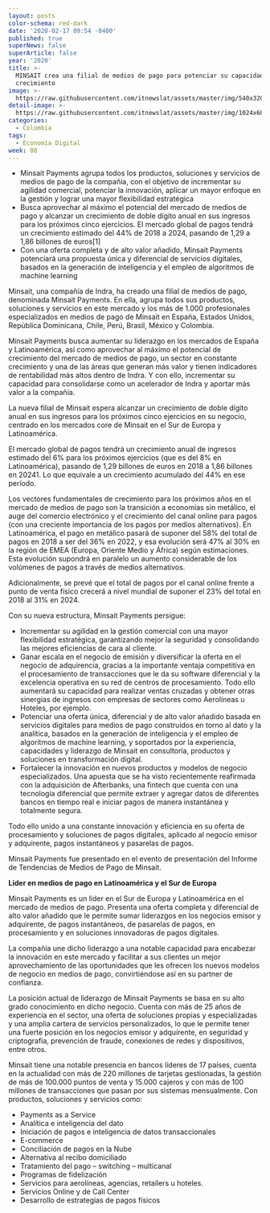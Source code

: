 ```yaml
---
layout: posts
color-schema: red-dark
date: '2020-02-17 09:54 -0400'
published: true
superNews: false
superArticle: false
year: '2020'
title: >-
  MINSAIT crea una filial de medios de pago para potenciar su capacidad de
  crecimiento
image: >-
  https://raw.githubusercontent.com/itnewslat/assets/master/img/540x320/Minsait-p.jpg
detail-image: >-
  https://raw.githubusercontent.com/itnewslat/assets/master/img/1024x680/Minsait-g.jpg
categories:
  - Colombia
tags:
  - Economía Digital
week: 08
---
```

- Minsait Payments agrupa todos los productos, soluciones y servicios de medios de pago de la compañía, con el objetivo de incrementar su agilidad comercial, potenciar la innovación, aplicar un mayor enfoque en la gestión y lograr una mayor flexibilidad estratégica
- Busca aprovechar al máximo el potencial del mercado de medios de pago y alcanzar un crecimiento de doble dígito anual en sus ingresos para los próximos cinco ejercicios. El mercado global de pagos tendrá un crecimiento estimado del 44% de 2018 a 2024, pasando de 1,29 a 1,86 billones de euros[1] 
- Con una oferta completa y de alto valor añadido, Minsait Payments potenciará una propuesta única y diferencial de servicios digitales, basados en la generación de inteligencia y el empleo de algoritmos de machine learning
 
Minsait, una compañía de Indra, ha creado una filial de medios de pago, denominada Minsait Payments. En ella, agrupa todos sus productos, soluciones y servicios en este mercado y los más de 1.000 profesionales especializados en medios de pago de Minsait en España, Estados Unidos, República Dominicana, Chile, Perú, Brasil, México y Colombia.
 
Minsait Payments busca aumentar su liderazgo en los mercados de España y Latinoamérica, así como aprovechar al máximo el potencial de crecimiento del mercado de medios de pago, un sector en constante crecimiento y una de las áreas que generan más valor y tienen indicadores de rentabilidad más altos dentro de Indra. Y con ello, incrementar su capacidad para consolidarse como un acelerador de Indra y aportar más valor a la compañía.
 
La nueva filial de Minsait espera alcanzar un crecimiento de doble dígito anual en sus ingresos para los próximos cinco ejercicios en su negocio, centrado en los mercados core de Minsait en el Sur de Europa y Latinoamérica.
 
El mercado global de pagos tendrá un crecimiento anual de ingresos estimado del 6% para los próximos ejercicios (que es del 8% en Latinoamérica), pasando de 1,29 billones de euros en 2018 a 1,86 billones en 20241. Lo que equivale a un crecimiento acumulado del 44% en ese período.
 
Los vectores fundamentales de crecimiento para los próximos años en el mercado de medios de pago son la transición a economías sin metálico, el auge del comercio electrónico y el crecimiento del canal online para pagos (con una creciente importancia de los pagos por medios alternativos). En Latinoamérica, el pago en metálico pasará de suponer del 58% del total de pagos en 2018 a ser del 36% en 2022, y esa evolución será 47% al 30% en la región de EMEA (Europa, Oriente Medio y África) según estimaciones. Esta evolución supondrá en paralelo un aumento considerable de los volúmenes de pagos a través de medios alternativos.
 
Adicionalmente, se prevé que el total de pagos por el canal online frente a punto de venta físico crecerá a nivel mundial de suponer el 23% del total en 2018 al 31% en 2024.
 
Con su nueva estructura, Minsait Payments persigue:
 
- Incrementar su agilidad en la gestión comercial con una mayor flexibilidad estratégica, garantizando mejor la seguridad y consolidando las mejores eficiencias de cara al cliente.
- Ganar escala en el negocio de emisión y diversificar la oferta en el negocio de adquirencia, gracias a la importante ventaja competitiva en el procesamiento de transacciones que le da su software diferencial y la excelencia operativa en su red de centros de procesamiento. Todo ello aumentará su capacidad para realizar ventas cruzadas y obtener otras sinergias de ingresos con empresas de sectores como Aerolíneas u Hoteles, por ejemplo.
- Potenciar una oferta única, diferencial y de alto valor añadido basada en servicios digitales para medios de pago construidos en torno al dato y la analítica, basados en la generación de inteligencia y el empleo de algoritmos de machine learning, y soportados por la experiencia, capacidades y liderazgo de Minsait en consultoría, productos y soluciones en transformación digital.
- Fortalecer la innovación en nuevos productos y modelos de negocio especializados. Una apuesta que se ha visto recientemente reafirmada con la adquisición de Afterbanks, una fintech que cuenta con una tecnología diferencial que permite extraer y agregar datos de diferentes bancos en tiempo real e iniciar pagos de manera instantánea y totalmente segura.
 
Todo ello unido a una constante innovación y eficiencia en su oferta de procesamiento y soluciones de pagos digitales, aplicado al negocio emisor y adquirente, pagos instantáneos y pasarelas de pagos.
 
Minsait Payments fue presentado en el evento de presentación del Informe de Tendencias de Medios de Pago de Minsait.
 
**Líder en medios de pago en Latinoamérica y el Sur de Europa**
 
Minsait Payments es un líder en el Sur de Europa y Latinoamérica en el mercado de medios de pago. Presenta una oferta completa y diferencial de alto valor añadido que le permite sumar liderazgos en los negocios emisor y adquirente, de pagos instantáneos, de pasarelas de pagos, en procesamiento y en soluciones innovadoras de pagos digitales. 
 
La compañía une dicho liderazgo a una notable capacidad para encabezar la innovación en este mercado y facilitar a sus clientes un mejor aprovechamiento de las oportunidades que les ofrecen los nuevos modelos de negocio en medios de pago, convirtiéndose así en su partner de confianza.
 
La posición actual de liderazgo de Minsait Payments se basa en su alto grado conocimiento en dicho negocio. Cuenta con más de 25 años de experiencia en el sector, una oferta de soluciones propias y especializadas y una amplia cartera de servicios personalizados, lo que le permite tener una fuerte posición en los negocios emisor y adquirente, en seguridad y criptografía, prevención de fraude, conexiones de redes y dispositivos, entre otros.
 
Minsait tiene una notable presencia en bancos líderes de 17 países, cuenta en la actualidad con más de 220 millones de tarjetas gestionadas, la gestión de más de 100.000 puntos de venta y 15.000 cajeros y con más de 100 millones de transacciones que pasan por sus sistemas mensualmente. Con productos, soluciones y servicios como:
 
- Payments as a Service
- Analítica e inteligencia del dato
- Iniciación de pagos e inteligencia de datos transaccionales
- E-commerce 
- Conciliación de pagos en la Nube
- Alternativa al recibo domiciliado
- Tratamiento del pago – switching – multicanal 
- Programas de fidelización
- Servicios para aerolíneas, agencias, retailers u hoteles.
- Servicios Online y de Call Center
- Desarrollo de estrategias de pagos físicos